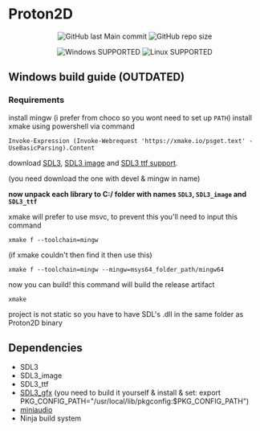 # Proton2D

<p align="center">
<img alt="GitHub last Main commit" src="https://img.shields.io/github/last-commit/deepspire/Proton2D/main">
<img alt="GitHub repo size" src="https://img.shields.io/github/repo-size/deepspire/Proton2D">
</p>

<p align="center">
<img alt="Windows SUPPORTED" src="https://img.shields.io/badge/Windows-OUTDATED-orange">
<img alt="Linux SUPPORTED" src="https://img.shields.io/badge/Linux-SUPPORTED-green">
</p>

## Windows build guide (OUTDATED)
### Requirements
install mingw (i prefer from choco so you wont need to set up `PATH`)
install xmake using powershell via command
```pwsh
Invoke-Expression (Invoke-Webrequest 'https://xmake.io/psget.text' -UseBasicParsing).Content
```

download [SDL3](https://github.com/libsdl-org/SDL/releases/latest), [SDL3 image](https://github.com/libsdl-org/SDL_image/releases/latest) and [SDL3 ttf support](https://github.com/libsdl-org/SDL_ttf/releases/latest).

(you need download the one with devel & mingw in name)

**now unpack each library to C:/ folder with names `SDL3`, `SDL3_image` and `SDL3_ttf`**

xmake will prefer to use msvc, to prevent this you'll need to input this command
```pwsh
xmake f --toolchain=mingw
```
(if xmake couldn't then find it then use this)
```pwsh
xmake f --toolchain=mingw --mingw=msys64_folder_path/mingw64
```
now you can build! this command will build the release artifact
```pwsh
xmake
```

project is not static so you have to have SDL's .dll in the same folder as Proton2D binary

## Dependencies
- SDL3
- SDL3_image
- SDL3_ttf
- [SDL3_gfx](https://github.com/sabdul-khabir/SDL3_gfx) (you need to build it yourself & install & set: export PKG_CONFIG_PATH="/usr/local/lib/pkgconfig:$PKG_CONFIG_PATH")
- [miniaudio](https://github.com/mackron/miniaudio)
- Ninja build system